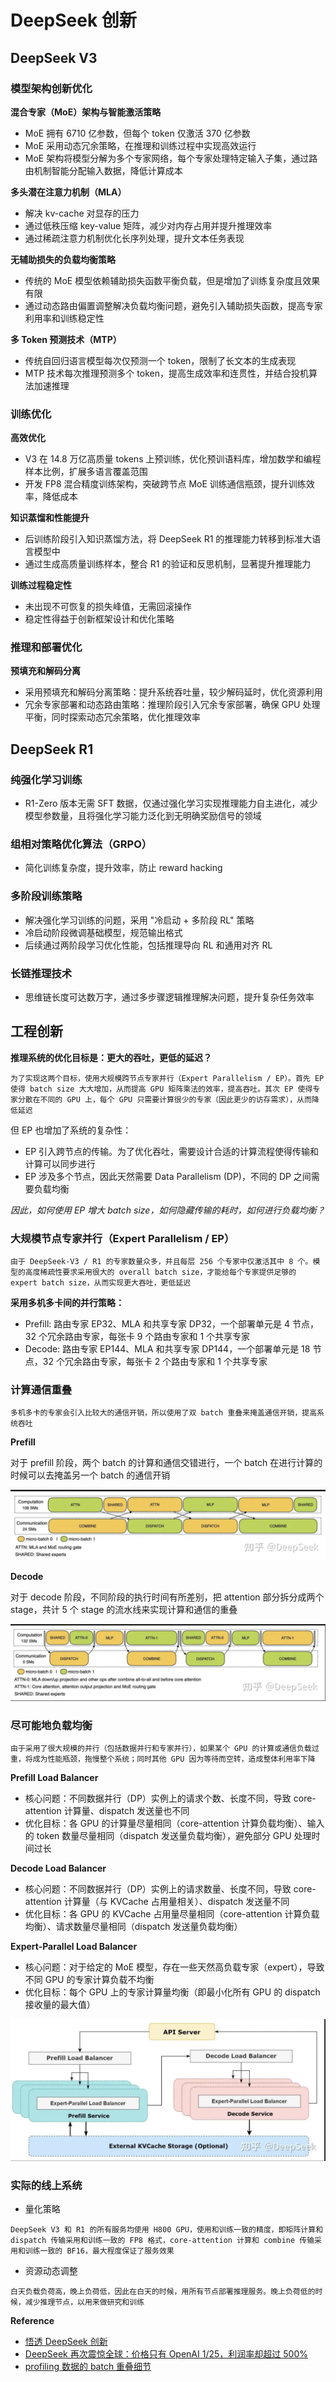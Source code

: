 # DeepSeek 创新

## DeepSeek V3

### 模型架构创新优化

**混合专家（MoE）架构与智能激活策略**

- MoE 拥有 6710 亿参数，但每个 token 仅激活 370 亿参数
- MoE 采用动态冗余策略，在推理和训练过程中实现高效运行
- MoE 架构将模型分解为多个专家网络，每个专家处理特定输入子集，通过路由机制智能分配输入数据，降低计算成本

**多头潜在注意力机制（MLA）**

- 解决 kv-cache 对显存的压力
- 通过低秩压缩 key-value 矩阵，减少对内存占用并提升推理效率
- 通过稀疏注意力机制优化长序列处理，提升文本任务表现

**无辅助损失的负载均衡策略**

- 传统的 MoE 模型依赖辅助损失函数平衡负载，但是增加了训练复杂度且效果有限
- 通过动态路由偏置调整解决负载均衡问题，避免引入辅助损失函数，提高专家利用率和训练稳定性

**多 Token 预测技术（MTP）**

- 传统自回归语言模型每次仅预测一个 token，限制了长文本的生成表现
- MTP 技术每次推理预测多个 token，提高生成效率和连贯性，并结合投机算法加速推理

### 训练优化

**高效优化**

- V3 在 14.8 万亿高质量 tokens 上预训练，优化预训语料库，增加数学和编程样本比例，扩展多语言覆盖范围
- 开发 FP8 混合精度训练架构，突破跨节点 MoE 训练通信瓶颈，提升训练效率，降低成本

**知识蒸馏和性能提升**

- 后训练阶段引入知识蒸馏方法，将 DeepSeek R1 的推理能力转移到标准大语言模型中
- 通过生成高质量训练样本，整合 R1 的验证和反思机制，显著提升推理能力

**训练过程稳定性**

- 未出现不可恢复的损失峰值，无需回滚操作
- 稳定性得益于创新框架设计和优化策略

### 推理和部署优化

**预填充和解码分离**

- 采用预填充和解码分离策略：提升系统吞吐量，较少解码延时，优化资源利用
- 冗余专家部署和动态路由策略：推理阶段引入冗余专家部署，确保 GPU 处理平衡，同时探索动态冗余策略，优化推理效率

## DeepSeek R1

### 纯强化学习训练

- R1-Zero 版本无需 SFT 数据，仅通过强化学习实现推理能力自主进化，减少模型参数量，且将强化学习能力泛化到无明确奖励信号的领域

### 组相对策略优化算法（GRPO）
- 简化训练复杂度，提升效率，防止 reward hacking

### 多阶段训练策略

- 解决强化学习训练的问题，采用 "冷启动 + 多阶段 RL" 策略
- 冷启动阶段微调基础模型，规范输出格式
- 后续通过两阶段学习优化性能，包括推理导向 RL 和通用对齐 RL

### 长链推理技术

- 思维链长度可达数万字，通过多步骤逻辑推理解决问题，提升复杂任务效率


## 工程创新

**推理系统的优化目标是：更大的吞吐，更低的延迟？**

`
为了实现这两个目标，使用大规模跨节点专家并行（Expert Parallelism / EP）。首先 EP 使得 batch size 大大增加，从而提高 GPU 矩阵乘法的效率，提高吞吐。其次 EP 使得专家分散在不同的 GPU 上，每个 GPU 只需要计算很少的专家（因此更少的访存需求），从而降低延迟
`

但 EP 也增加了系统的复杂性：

- EP 引入跨节点的传输。为了优化吞吐，需要设计合适的计算流程使得传输和计算可以同步进行
- EP 涉及多个节点，因此天然需要 Data Parallelism (DP)，不同的 DP 之间需要负载均衡

*因此，如何使用 EP 增大 batch size，如何隐藏传输的耗时，如何进行负载均衡？*

### 大规模节点专家并行（Expert Parallelism / EP）

`
由于 DeepSeek-V3 / R1 的专家数量众多，并且每层 256 个专家中仅激活其中 8 个。模型的高度稀疏性要求采用很大的 overall batch size，才能给每个专家提供足够的 expert batch size，从而实现更大吞吐，更低延迟
`

**采用多机多卡间的并行策略：**

- Prefill: 路由专家 EP32、MLA 和共享专家 DP32，一个部署单元是 4 节点，32 个冗余路由专家，每张卡 9 个路由专家和 1 个共享专家
- Decode: 路由专家 EP144、MLA 和共享专家 DP144，一个部署单元是 18 节点，32 个冗余路由专家，每张卡 2 个路由专家和 1 个共享专家

### 计算通信重叠

`
多机多卡的专家会引入比较大的通信开销，所以使用了双 batch 重叠来掩盖通信开销，提高系统吞吐
`

**Prefill**

对于 prefill 阶段，两个 batch 的计算和通信交错进行，一个 batch 在进行计算的时候可以去掩盖另一个 batch 的通信开销

![prefill](../pics/prefill.png)

**Decode**

对于 decode 阶段，不同阶段的执行时间有所差别，把 attention 部分拆分成两个 stage，共计 5 个 stage 的流水线来实现计算和通信的重叠

![decode](../pics/decode.png)

### 尽可能地负载均衡

`
由于采用了很大规模的并行（包括数据并行和专家并行），如果某个 GPU 的计算或通信负载过重，将成为性能瓶颈，拖慢整个系统；同时其他 GPU 因为等待而空转，造成整体利用率下降
`

**Prefill Load Balancer**

- 核心问题：不同数据并行（DP）实例上的请求个数、长度不同，导致 core-attention 计算量、dispatch 发送量也不同
- 优化目标：各 GPU 的计算量尽量相同（core-attention 计算负载均衡）、输入的 token 数量尽量相同（dispatch 发送量负载均衡），避免部分 GPU 处理时间过长

**Decode Load Balancer**

- 核心问题：不同数据并行（DP）实例上的请求数量、长度不同，导致 core-attention 计算量（与 KVCache 占用量相关）、dispatch 发送量不同
- 优化目标：各 GPU 的 KVCache 占用量尽量相同（core-attention 计算负载均衡）、请求数量尽量相同（dispatch 发送量负载均衡）

**Expert-Parallel Load Balancer**

- 核心问题：对于给定的 MoE 模型，存在一些天然高负载专家（expert），导致不同 GPU 的专家计算负载不均衡
- 优化目标：每个 GPU 上的专家计算量均衡（即最小化所有 GPU 的 dispatch 接收量的最大值）

![prefill-decode-architecture](../pics/prefill-decode-architecture.png)

### 实际的线上系统

- 量化策略

`
DeepSeek V3 和 R1 的所有服务均使用 H800 GPU，使用和训练一致的精度，即矩阵计算和 dispatch 传输采用和训练一致的 FP8 格式，core-attention 计算和 combine 传输采用和训练一致的 BF16，最大程度保证了服务效果
`

- 资源动态调整

`
白天负载负荷高，晚上负荷低，因此在白天的时候，用所有节点部署推理服务。晚上负荷低的时候，减少推理节点，以用来做研究和训练
`




**Reference**

- [悟透 DeepSeek 创新](https://mp.weixin.qq.com/s/IliUhZOTwyvs2_rQV0Qe8Q)
- [DeepSeek 再次震惊全球：价格只有 OpenAI 1/25，利润率却超过 500%](https://mp.weixin.qq.com/s/FV4JSZ_8wVSfUyHGiqYaeQ)
- [profiling 数据的 batch 重叠细节](https://github.com/deepseek-ai/profile-data)
